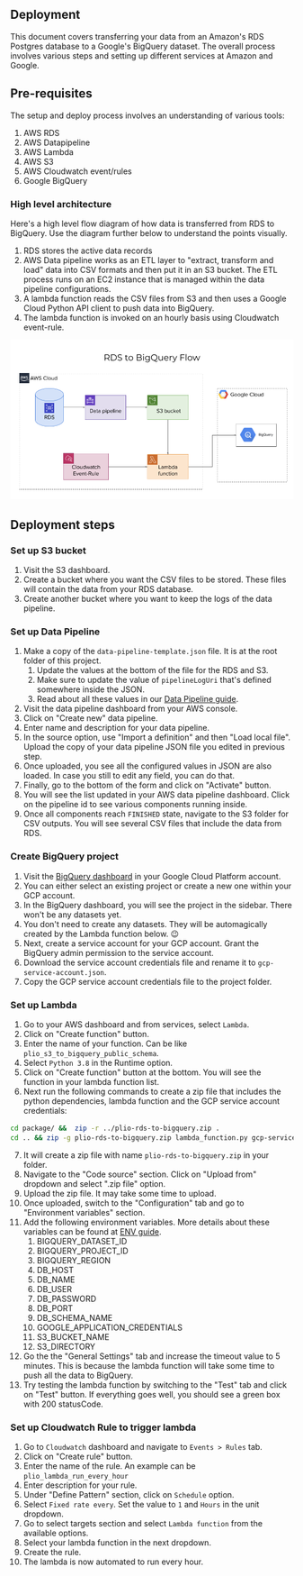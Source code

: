 ## Deployment
This document covers transferring your data from an Amazon's RDS Postgres database to a Google's BigQuery dataset. The overall process involves various steps and setting up different services at Amazon and Google.

## Pre-requisites
The setup and deploy process involves an understanding of various tools:
1. AWS RDS
2. AWS Datapipeline
3. AWS Lambda
4. AWS S3
5. AWS Cloudwatch event/rules
6. Google BigQuery

### High level architecture
Here's a high level flow diagram of how data is transferred from RDS to BigQuery. Use the diagram further below to understand the points visually.
1. RDS stores the active data records
2. AWS Data pipeline works as an ETL layer to "extract, transform and load" data into CSV formats and then put it in an S3 bucket. The ETL process runs on an EC2 instance that is managed within the data pipeline configurations.
3. A lambda function reads the CSV files from S3 and then uses a Google Cloud Python API client to push data into BigQuery.
4. The lambda function is invoked on an hourly basis using Cloudwatch event-rule.

![Overview of RDS to BigQuery flow](images/rds-to-bigquery-flow.png)

## Deployment steps

### Set up S3 bucket
1. Visit the S3 dashboard.
2. Create a bucket where you want the CSV files to be stored. These files will contain the data from your RDS database.
3. Create another bucket where you want to keep the logs of the data pipeline.

### Set up Data Pipeline
1. Make a copy of the `data-pipeline-template.json` file. It is at the root folder of this project.
   1. Update the values at the bottom of the file for the RDS and S3.
   2. Make sure to update the value of `pipelineLogUri` that's defined somewhere inside the JSON.
   3. Read about all these values in our [Data Pipeline guide](DATA-PIPELINE.md).
2. Visit the data pipeline dashboard from your AWS console.
3. Click on "Create new" data pipeline.
4. Enter name and description for your data pipeline.
5. In the source option, use "Import a definition" and then "Load local file". Upload the copy of your data pipeline JSON file you edited in previous step.
6. Once uploaded, you see all the configured values in JSON are also loaded. In case you still to edit any field, you can do that.
7. Finally, go to the bottom of the form and click on "Activate" button.
8. You will see the list updated in your AWS data pipeline dashboard. Click on the pipeline id to see various components running inside.
9. Once all components reach `FINISHED` state, navigate to the S3 folder for CSV outputs. You will see several CSV files that include the data from RDS.

### Create BigQuery project
1. Visit the [BigQuery dashboard](https://console.cloud.google.com/bigquery) in your Google Cloud Platform account.
2. You can either select an existing project or create a new one within your GCP account.
3. In the BigQuery dashboard, you will see the project in the sidebar. There won't be any datasets yet.
4. You don't need to create any datasets. They will be automagically created by the Lambda function below. :wink:
5. Next, create a service account for your GCP account. Grant the BigQuery admin permission to the service account.
6. Download the service account credentials file and rename it to `gcp-service-account.json`.
7. Copy the GCP service account credentials file to the project folder.
### Set up Lambda
1. Go to your AWS dashboard and from services, select `Lambda`.
2. Click on "Create function" button.
3. Enter the name of your function. Can be like `plio_s3_to_bigquery_public_schema`.
4. Select `Python 3.8` in the Runtime option.
5. Click on "Create function" button at the bottom. You will see the function in your lambda function list.
6. Next run the following commands to create a zip file that includes the python dependencies, lambda function and the GCP service account credentials:
```sh
cd package/ &&  zip -r ../plio-rds-to-bigquery.zip .
cd .. && zip -g plio-rds-to-bigquery.zip lambda_function.py gcp-service-account.json
```
7. It will create a zip file with name `plio-rds-to-bigquery.zip` in your folder.
8. Navigate to the "Code source" section. Click on "Upload from" dropdown and select ".zip file" option.
9. Upload the zip file. It may take some time to upload.
10. Once uploaded, switch to the "Configuration" tab and go to "Environment variables" section.
11. Add the following environment variables. More details about these variables can be found at [ENV guide](ENV.md).
    1.  BIGQUERY_DATASET_ID
    2.  BIGQUERY_PROJECT_ID
    3.  BIGQUERY_REGION
    4.  DB_HOST
    5.  DB_NAME
    6.  DB_USER
    7.  DB_PASSWORD
    8.  DB_PORT
    9.  DB_SCHEMA_NAME
    10. GOOGLE_APPLICATION_CREDENTIALS
    11. S3_BUCKET_NAME
    12. S3_DIRECTORY
12. Go the the "General Settings" tab and increase the timeout value to 5 minutes. This is because the lambda function will take some time to push all the data to BigQuery.
13. Try testing the lambda function by switching to the "Test" tab and click on "Test" button. If everything goes well, you should see a green box with 200 statusCode.

### Set up Cloudwatch Rule to trigger lambda
1.  Go to `Cloudwatch` dashboard and navigate to `Events > Rules` tab.
2.  Click on "Create rule" button.
3.  Enter the name of the rule. An example can be `plio_lambda_run_every_hour`
4.  Enter description for your rule.
5.  Under "Define Pattern" section, click on `Schedule` option.
6.  Select `Fixed rate every`. Set the value to `1` and `Hours` in the unit dropdown.
7.  Go to select targets section and select `Lambda function` from the available options.
8.  Select your lambda function in the next dropdown.
9.  Create the rule.
10. The lambda is now automated to run every hour.
